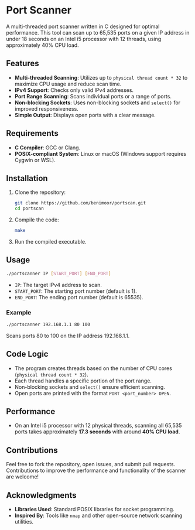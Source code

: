 # Port Scanner

A multi-threaded port scanner written in C designed for optimal performance. This tool can scan up to 65,535 ports on a given IP address in under 18 seconds on an Intel i5 processor with 12 threads, using approximately 40% CPU load.

## Features
- **Multi-threaded Scanning**: Utilizes up to `physical thread count * 32` to maximize CPU usage and reduce scan time.
- **IPv4 Support**: Checks only valid IPv4 addresses.
- **Port Range Scanning**: Scans individual ports or a range of ports.
- **Non-blocking Sockets**: Uses non-blocking sockets and `select()` for improved responsiveness.
- **Simple Output**: Displays open ports with a clear message.

## Requirements
- **C Compiler**: GCC or Clang.
- **POSIX-compliant System**: Linux or macOS (Windows support requires Cygwin or WSL).

## Installation
1. Clone the repository:
   ```bash
   git clone https://github.com/benimoor/portscan.git
   cd portscan
   ```
2. Compile the code:
   ```bash
   make
   ```
3. Run the compiled executable.

## Usage
```bash
./portscanner IP [START_PORT] [END_PORT]
```
- `IP`: The target IPv4 address to scan.
- `START_PORT`: The starting port number (default is 1).
- `END_PORT`: The ending port number (default is 65535).

### Example
```bash
./portscanner 192.168.1.1 80 100
```
Scans ports 80 to 100 on the IP address 192.168.1.1.

## Code Logic
- The program creates threads based on the number of CPU cores (`physical thread count * 32`).
- Each thread handles a specific portion of the port range.
- Non-blocking sockets and `select()` ensure efficient scanning.
- Open ports are printed with the format `PORT <port_number> OPEN`.

## Performance
- On an Intel i5 processor with 12 physical threads, scanning all 65,535 ports takes approximately **17.3 seconds** with around **40% CPU load**.

## Contributions
Feel free to fork the repository, open issues, and submit pull requests. Contributions to improve the performance and functionality of the scanner are welcome!

## Acknowledgments
- **Libraries Used**: Standard POSIX libraries for socket programming.
- **Inspired By**: Tools like `nmap` and other open-source network scanning utilities.


